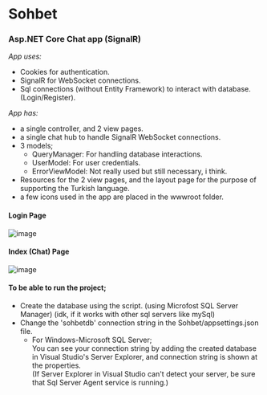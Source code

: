 # Sohbet
### Asp.NET Core Chat app (SignalR)

*App uses:*
* Cookies for authentication.
* SignalR for WebSocket connections.
* Sql connections (without Entity Framework) to interact with database. (Login/Register).

*App has:*
* a single controller, and 2 view pages.
* a single chat hub to handle SignalR WebSocket connections.
* 3 models;
  * QueryManager: For handling database interactions.
  * UserModel: For user credentials.
  * ErrorViewModel: Not really used but still necessary, i think.
* Resources for the 2 view pages, and the layout page for the purpose of supporting the Turkish language.
* a few icons used in the app are placed in the wwwroot folder.

#### Login Page
![image](https://user-images.githubusercontent.com/59491631/125852265-aa14eba3-ff1c-4f7e-84c7-8d42047f84cb.png)

#### Index (Chat) Page
![image](https://user-images.githubusercontent.com/59491631/125853902-ab501258-6e9f-4af5-9488-4be695280f59.png)

#### To be able to run the project;

* Create the database using the script. (using Microfost SQL Server Manager) (idk, if it works with other sql servers like mySql)
* Change the 'sohbetdb' connection string in the Sohbet/appsettings.json file.
  * For Windows-Microsoft SQL Server;<br/>
You can see your connection string by adding the created database in Visual Studio's Server Explorer, and connection string is shown at the properties.<br/> (If Server Explorer in Visual Studio can't detect your server, be sure that Sql Server Agent service is running.)
